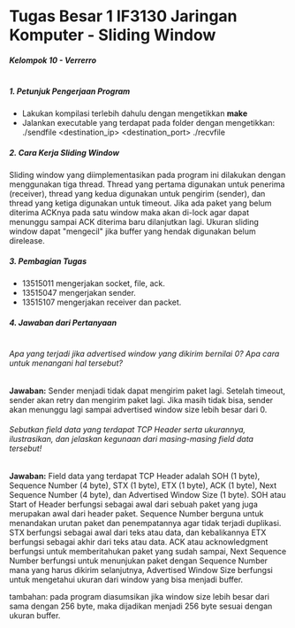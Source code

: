 # Tugas Besar 1 IF3130 Jaringan Komputer - Sliding Window
##### Kelompok 10 - Verrerro
#
#
##### 1. Petunjuk Pengerjaan Program
- Lakukan kompilasi terlebih dahulu dengan mengetikkan __make__ 
- Jalankan executable yang terdapat pada folder dengan mengetikkan:
  ./sendfile <filename> <windowsize> <buffersize> <destination_ip> <destination_port>
  ./recvfile <filename> <windowsize> <buffersize> <port>

##### 2. Cara Kerja Sliding Window
Sliding window yang diimplementasikan pada program ini dilakukan dengan menggunakan tiga thread. Thread yang pertama digunakan untuk penerima (receiver), thread yang kedua digunakan untuk pengirim (sender), dan thread yang ketiga digunakan untuk timeout. Jika ada paket yang belum diterima ACKnya pada satu window maka akan di-lock agar dapat menunggu sampai ACK diterima baru dilanjutkan lagi. Ukuran sliding window dapat "mengecil" jika buffer yang hendak digunakan belum direlease.

##### 3. Pembagian Tugas
- 13515011 mengerjakan socket, file, ack.
- 13515047 mengerjakan sender.
- 13515107 mengerjakan receiver dan packet.

##### 4. Jawaban dari Pertanyaan
#
###### Apa yang terjadi jika advertised window yang dikirim bernilai 0? Apa cara untuk menangani hal tersebut?

__Jawaban:__ 
Sender menjadi tidak dapat mengirim paket lagi. Setelah timeout, sender akan retry dan mengirim paket lagi. Jika masih tidak bisa, sender akan menunggu lagi sampai advertised window size lebih besar dari 0.

###### Sebutkan field data yang terdapat TCP Header serta ukurannya, ilustrasikan, dan jelaskan kegunaan dari masing-masing field data tersebut!
__Jawaban:__ 
Field data yang terdapat TCP Header adalah SOH (1 byte), Sequence Number (4 byte), STX (1 byte), ETX (1 byte), ACK (1 byte), Next Sequence Number (4 byte), dan Advertised Window Size (1 byte). SOH atau Start of Header berfungsi sebagai awal dari sebuah paket yang juga merupakan awal dari header paket. Sequence Number berguna untuk menandakan urutan paket dan penempatannya agar tidak terjadi duplikasi. STX berfungsi sebagai awal dari teks atau data, dan kebalikannya ETX berfungsi sebagai akhir dari teks atau data. ACK atau acknowledgment berfungsi untuk memberitahukan paket yang sudah sampai, Next Sequence Number berfungsi untuk menunjukan paket dengan Sequence Number mana yang harus dikirim selanjutnya, Advertised Window Size berfungsi untuk mengetahui ukuran dari window yang bisa menjadi buffer.

tambahan: pada program diasumsikan jika window size lebih besar dari sama dengan 256 byte, maka dijadikan menjadi 256 byte sesuai dengan ukuran buffer.